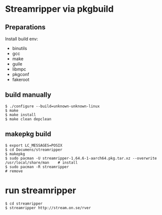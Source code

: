 # Streamripper via pkgbuild

## Preparations

Install build env:

 - binutils
 - gcc
 - make
 - guile
 - libmpc
 - pkgconf
 - fakeroot

## build manually

```
$ ./configure --build=unknown-unknown-linux
$ make
$ make install
$ make clean depclean
```

## makepkg build

```
$ export LC_MESSAGES=POSIX
$ cd Documens/streamripper
$ makepkg
$ sudo pacman -U streamripper-1.64.6-1-aarch64.pkg.tar.xz --overwrite /usr/local/share/man    # install
$ sudo pacman -R streamripper                                                                 # remove
```

# run streamripper

```
$ cd streamripper
$ streamripper http://stream.on.se/rver
```
